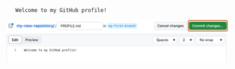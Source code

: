 ```
   Welcome to my GitHub profile!
   ```

   <img alt="profile.md file screenshot" src="/images/my-profile-file.png"/>
   
